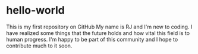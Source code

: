 # hello-world
This is my first repository on GitHub
My name is RJ and I'm new to coding. I have realized some things
that the future holds and how vital this field is to human progress.
I'm happy to be part of this community and I hope to contribute 
much to it soon.
